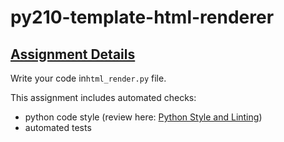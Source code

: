 # py210-template-html-renderer
## [Assignment Details](https://uwpce-pythoncert.github.io/ProgrammingInPython/exercises/html_renderer.html)

Write your code in`html_render.py` file. 

This assignment includes automated checks:
* python code style (review here: [Python Style and Linting](https://uwpce-pythoncert.github.io/PythonCertDevel/modules/Pep8.html))
* automated tests
